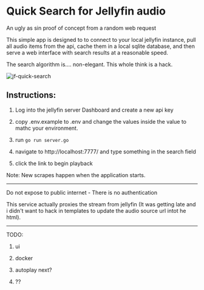 # Quick Search for Jellyfin audio

An ugly as sin proof of concept from a random web request

This simple app is designed to to connect to your local jellyfin instance, pull all audio items from the api, cache them in a local sqlite database, and then serve a web interface with search results at a reasonable speed.

The search algorithm is.... non-elegant. This whole think is a hack.

![jf-quick-search](https://github.com/user-attachments/assets/f3676240-0f7a-4a45-a0f4-1a6a325e8b22)

## Instructions:

1) Log into the jellyfin server Dashboard and create a new api key

2) copy .env.example to .env and change the values inside the value to mathc your environment.

3) run ```go run server.go```

4) navigate to http://localhost:7777/ and type something in the search field

5) click the link to begin playback

Note: New scrapes happen when the application starts.

---

Do not expose to public internet - There is no authentication

This service actually proxies the stream from jellyfin (It was getting late and i didn't want to hack in templates to update the audio source url intot he html).

---

TODO:

1) ui

2) docker

3) autoplay next?

4) ?? 
